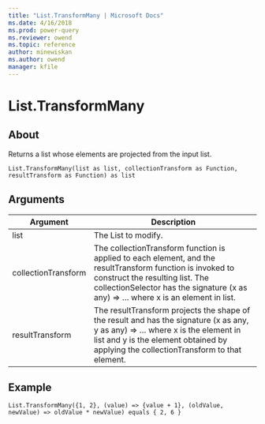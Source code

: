 ```yaml
---
title: "List.TransformMany | Microsoft Docs"
ms.date: 4/16/2018
ms.prod: power-query
ms.reviewer: owend
ms.topic: reference
author: minewiskan
ms.author: owend
manager: kfile
---
```

# List.TransformMany

  
## About  
Returns a list whose elements are projected from the input list.  
  
```  
List.TransformMany(list as list, collectionTransform as Function, resultTransform as Function) as list  
```  
  
## Arguments  
  
|Argument|Description|  
|------------|---------------|  
|list|The List to modify.|  
|collectionTransform|The collectionTransform function is applied to each element, and the resultTransform function is invoked to construct the resulting list. The collectionSelector has the signature (x as any) =&gt; … where x is an element in list.|  
|resultTransform|The resultTransform projects the shape of the result and has the signature (x as any, y as any) =&gt; … where x is the element in list and y is the element obtained by applying the collectionTransform to that element.|  
  
## Example  
  
```  
List.TransformMany({1, 2}, (value) => {value + 1}, (oldValue, newValue) => oldValue * newValue) equals { 2, 6 }  
```  
